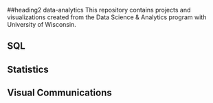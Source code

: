 ##heading2 data-analytics
This repository contains projects and visualizations created from the Data Science &amp; Analytics program with University of Wisconsin.
## SQL
## Statistics
## Visual Communications
